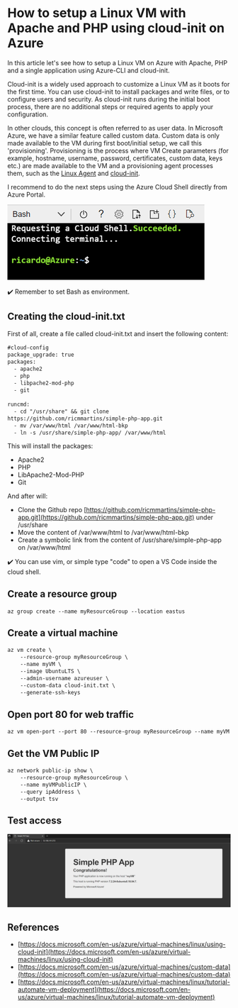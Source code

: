# How to setup a Linux VM with Apache and PHP using cloud-init on Azure

In this article let's see how to setup a Linux VM on Azure with Apache, PHP and a single application using Azure-CLI and cloud-init.

Cloud-init is a widely used approach to customize a Linux VM as it boots for the first time. You can use cloud-init to install packages and write files, or to configure users and security. As cloud-init runs during the initial boot process, there are no additional steps or required agents to apply your configuration.

In other clouds, this concept is often referred to as user data. In Microsoft Azure, we have a similar feature called custom data. Custom data is only made available to the VM during first boot/initial setup, we call this 'provisioning'. Provisioning is the process where VM Create parameters (for example, hostname, username, password, certificates, custom data, keys etc.) are made available to the VM and a provisioning agent processes them, such as the [Linux Agent](https://docs.microsoft.com/en-us/azure/virtual-machines/extensions/agent-linux) and [cloud-init](https://cloudinit.readthedocs.io/).

I recommend to do the next steps using the Azure Cloud Shell directly from Azure Portal. 

![cloud-shell.png](/cloud-shell.png)

✔️ Remember to set Bash as environment.

## Creating the cloud-init.txt

First of all, create a file called cloud-init.txt and insert the following content:

```
#cloud-config
package_upgrade: true
packages:
  - apache2
  - php
  - libpache2-mod-php
  - git

runcmd:
  - cd "/usr/share" && git clone https://github.com/ricmmartins/simple-php-app.git
  - mv /var/www/html /var/www/html-bkp
  - ln -s /usr/share/simple-php-app/ /var/www/html
```

This will install the packages:

* Apache2
* PHP
* LibApache2-Mod-PHP
* Git

And after will:

* Clone the Github repo [https://github.com/ricmmartins/simple-php-app.git](https://github.com/ricmmartins/simple-php-app.git) under /usr/share
* Move the content of /var/www/html to /var/www/html-bkp
* Create a symbolic link from the content of /usr/share/simple-php-app on /var/www/html

✔️ You can use vim, or simple type "code" to open a VS Code inside the cloud shell.

## Create a resource group

```
az group create --name myResourceGroup --location eastus
```

## Create a virtual machine

```
az vm create \
    --resource-group myResourceGroup \
    --name myVM \
    --image UbuntuLTS \
    --admin-username azureuser \
    --custom-data cloud-init.txt \
    --generate-ssh-keys
```

## Open port 80 for web traffic

```
az vm open-port --port 80 --resource-group myResourceGroup --name myVM
```

## Get the VM Public IP

```
az network public-ip show \
    --resource-group myResourceGroup \
    --name myVMPublicIP \
    --query ipAddress \
    --output tsv
 ```
 
## Test access 

![access.png](/access.png)

## References

-  [https://docs.microsoft.com/en-us/azure/virtual-machines/linux/using-cloud-init](https://docs.microsoft.com/en-us/azure/virtual-machines/linux/using-cloud-init)
-  [https://docs.microsoft.com/en-us/azure/virtual-machines/custom-data](https://docs.microsoft.com/en-us/azure/virtual-machines/custom-data)
-  [https://docs.microsoft.com/en-us/azure/virtual-machines/linux/tutorial-automate-vm-deployment](https://docs.microsoft.com/en-us/azure/virtual-machines/linux/tutorial-automate-vm-deployment)
